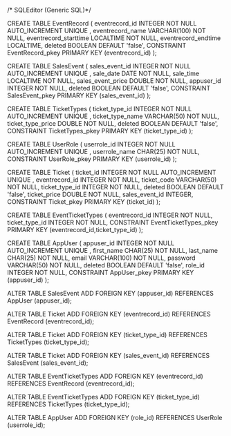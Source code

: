 /* SQLEditor (Generic SQL)*/


CREATE TABLE EventRecord
(
eventrecord_id INTEGER NOT NULL AUTO_INCREMENT  UNIQUE ,
eventrecord_name VARCHAR(100) NOT NULL,
eventrecord_starttime LOCALTIME NOT NULL,
eventrecord_endtime LOCALTIME,
deleted BOOLEAN DEFAULT 'false',
CONSTRAINT EventRecord_pkey PRIMARY KEY (eventrecord_id)
);

CREATE TABLE SalesEvent
(
sales_event_id INTEGER NOT NULL AUTO_INCREMENT  UNIQUE ,
sale_date DATE NOT NULL,
sale_time LOCALTIME NOT NULL,
sales_event_price DOUBLE NOT NULL,
appuser_id INTEGER NOT NULL,
deleted BOOLEAN DEFAULT 'false',
CONSTRAINT SalesEvent_pkey PRIMARY KEY (sales_event_id)
);

CREATE TABLE TicketTypes
(
ticket_type_id INTEGER NOT NULL AUTO_INCREMENT  UNIQUE ,
ticket_type_name VARCHAR(50) NOT NULL,
ticket_type_price DOUBLE NOT NULL,
deleted BOOLEAN DEFAULT 'false',
CONSTRAINT TicketTypes_pkey PRIMARY KEY (ticket_type_id)
);

CREATE TABLE UserRole
(
userrole_id INTEGER NOT NULL AUTO_INCREMENT  UNIQUE ,
userrole_name CHAR(25) NOT NULL,
CONSTRAINT UserRole_pkey PRIMARY KEY (userrole_id)
);

CREATE TABLE Ticket
(
ticket_id INTEGER NOT NULL AUTO_INCREMENT  UNIQUE ,
eventrecord_id INTEGER NOT NULL,
ticket_code VARCHAR(50) NOT NULL,
ticket_type_id INTEGER NOT NULL,
deleted BOOLEAN DEFAULT 'false',
ticket_price DOUBLE NOT NULL,
sales_event_id INTEGER,
CONSTRAINT Ticket_pkey PRIMARY KEY (ticket_id)
);

CREATE TABLE EventTicketTypes
(
eventrecord_id INTEGER NOT NULL,
ticket_type_id INTEGER NOT NULL,
CONSTRAINT EventTicketTypes_pkey PRIMARY KEY (eventrecord_id,ticket_type_id)
);

CREATE TABLE AppUser
(
appuser_id INTEGER NOT NULL AUTO_INCREMENT  UNIQUE ,
first_name CHAR(25) NOT NULL,
last_name CHAR(25) NOT NULL,
email VARCHAR(100) NOT NULL,
password VARCHAR(50) NOT NULL,
deleted BOOLEAN DEFAULT 'false',
role_id INTEGER NOT NULL,
CONSTRAINT AppUser_pkey PRIMARY KEY (appuser_id)
);

ALTER TABLE SalesEvent ADD FOREIGN KEY (appuser_id) REFERENCES AppUser (appuser_id);

ALTER TABLE Ticket ADD FOREIGN KEY (eventrecord_id) REFERENCES EventRecord (eventrecord_id);

ALTER TABLE Ticket ADD FOREIGN KEY (ticket_type_id) REFERENCES TicketTypes (ticket_type_id);

ALTER TABLE Ticket ADD FOREIGN KEY (sales_event_id) REFERENCES SalesEvent (sales_event_id);

ALTER TABLE EventTicketTypes ADD FOREIGN KEY (eventrecord_id) REFERENCES EventRecord (eventrecord_id);

ALTER TABLE EventTicketTypes ADD FOREIGN KEY (ticket_type_id) REFERENCES TicketTypes (ticket_type_id);

ALTER TABLE AppUser ADD FOREIGN KEY (role_id) REFERENCES UserRole (userrole_id);
